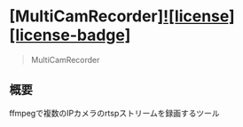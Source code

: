 # [MultiCamRecorder][![license][license-badge]][license]

 > MultiCamRecorder

## 概要 
 ffmpegで複数のIPカメラのrtspストリームを録画するツール


[license]: ./LICENSE.md